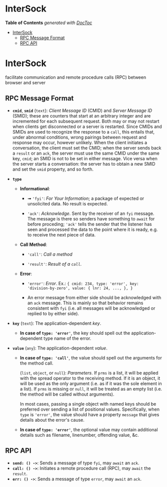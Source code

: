 


# InterSock

<!-- START doctoc generated TOC please keep comment here to allow auto update -->
<!-- DON'T EDIT THIS SECTION, INSTEAD RE-RUN doctoc TO UPDATE -->
**Table of Contents**  *generated with [DocToc](https://github.com/thlorenz/doctoc)*

- [InterSock](#intersock)
  - [RPC Message Format](#rpc-message-format)
  - [RPC API](#rpc-api)

<!-- END doctoc generated TOC please keep comment here to allow auto update -->



# InterSock

facilitate communication and remote procedure calls (RPC) between browser and server

## RPC Message Format

* **`cmid`**, **`smid`** (`text`): *Client Message ID* (CMID) and *Server Message ID* (SMID); these are
  counters that start at an arbitrary integer and are incremented for each subsequent request. Both may or
  may not restart when clients get disconnected or a server is restarted. Since CMIDs and SMIDs are used to
  recognize the response to a `call`, this entails that, under abnormal conditions, wrong pairings between
  request and response may occur, however unlikely. When the client initiates a conversation, the client
  must set the CMID; when the server sends back a `result` or an `ack`, the server must use the same CMID
  under the same key, `cmid`; an SMID is not to be set in either message. Vice versa when the server starts
  a conversation: the server has to obtain a new SMID and set the `smid` property, and so forth.

* **`type`**

  * **Informational**:

    * ➟ `'fyi'`: *For Your Information*; a package of expected or unsolicited data. No result is expected.

    * `'ack'`: *Acknowledge*. Sent by the receiver of an `fyi` message. The message is there so senders have
      something to `await` for before proceding; `'ack'` tells the sender that the listener has seen and
      processed the data to the point where it is ready, e.g. to receive the next piece of data.

  * **Call Method**:

    * `'call'`: *Call a method*

    * `'result'`: *Result of a `call`*.

  * **Error**:

    * `'error'`: *Error*. Ex.: `{ cmid: 234, type: 'error', key: 'division-by-zero', value: { lnr: 24, ...,
      }, }`

    * An error message from either side should be acknowledged with an `ack` message. This is mainly so that
      behavior remains consistent with `fyi` (i.e. all messages will be acknowledged or replied to by either
      side).

* **`key`** (`text`): The application-dependent *key*.

  * **In case of `type: 'error'`**, the key should spell out the application-dependent type name of the
    error.

* **`value`** (`any`): The application-dependent *value*.

  * **In case of `type: 'call'`**, the value should spell out the arguments for the method call.

    (`list`, `object`, or `null`): *Parameters*. If `prms` is a list, it will be applied with the spread
    operator to the receiving method. If it is an object, it will be used as the only argument (i.e. as if
    it was the sole element in a list). If `prms` is missing or `null`, it will be treated as an empty list
    (i.e. the method will be called without arguments).

    In most cases, passing a single object with named keys should be preferred over sending a list of
    positional values. Specifically, when `type` is `'error'`, the value should have a property `message`
    that gives details about the error's cause.

  * **In case of `type: 'error'`**, the optional value may contain additional details such as filename,
    linenumber, offending value, &c.

## RPC API

* **`send: () ->`**: Sends a message of type `fyi`, may `await` an `ack`.
* **`call: () ->`**: Initiates a remote procedure call (RPC), may `await` the `result`.
* **`err: () ->`**: Sends a message of type `error`, may `await` an `ack`.

